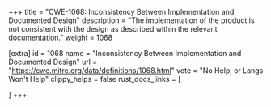 +++
title = "CWE-1068: Inconsistency Between Implementation and Documented Design"
description	= "The implementation of the product is not consistent with the design as described within the relevant documentation."
weight = 1068

[extra]
id = 1068
name = "Inconsistency Between Implementation and Documented Design"
url = "https://cwe.mitre.org/data/definitions/1068.html"
vote = "No Help, or Langs Won't Help"
clippy_helps = false
rust_docs_links = [
	
]
+++

